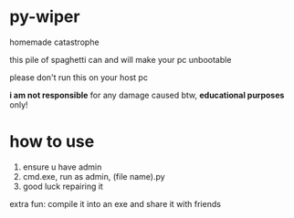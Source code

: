 # py-wiper
homemade catastrophe

this pile of spaghetti can and will make your pc unbootable

please don't run this on your host pc

**i am not responsible** for any damage caused btw, **educational purposes** only!


# how to use
1. ensure u have admin
2. cmd.exe, run as admin, (file name).py
3. good luck repairing it

extra fun: compile it into an exe and share it with friends 
